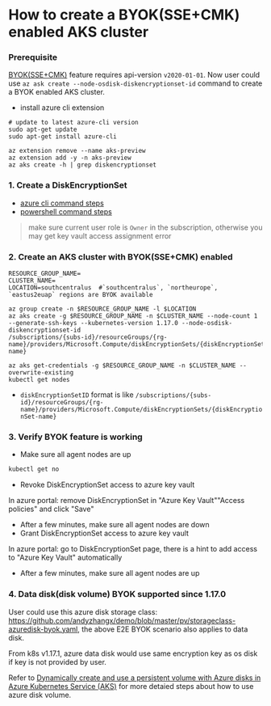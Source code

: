 # How to create a BYOK(SSE+CMK) enabled AKS cluster

### Prerequisite
[BYOK(SSE+CMK)](https://docs.microsoft.com/en-us/azure/virtual-machines/windows/disk-encryption) feature requires api-version `v2020-01-01`.
Now user could use `az ask create --node-osdisk-diskencryptionset-id` command to create a BYOK enabled AKS cluster.

 - install azure cli extension

```
# update to latest azure-cli version
sudo apt-get update
sudo apt-get install azure-cli

az extension remove --name aks-preview
az extension add -y -n aks-preview
az aks create -h | grep diskencryptionset
```
 
### 1. Create a DiskEncryptionSet
 - [azure cli command steps](./create-diskencryptionset.sh)
 - [powershell command steps](https://docs.microsoft.com/en-us/azure/virtual-machines/windows/disk-encryption)
> make sure current user role is `Owner` in the subscription, otherwise you may get key vault access assignment error

### 2. Create an AKS cluster with BYOK(SSE+CMK) enabled
```console
RESOURCE_GROUP_NAME=
CLUSTER_NAME=
LOCATION=southcentralus  #`southcentralus`, `northeurope`, `eastus2euap` regions are BYOK available

az group create -n $RESOURCE_GROUP_NAME -l $LOCATION
az aks create -g $RESOURCE_GROUP_NAME -n $CLUSTER_NAME --node-count 1 --generate-ssh-keys --kubernetes-version 1.17.0 --node-osdisk-diskencryptionset-id 
/subscriptions/{subs-id}/resourceGroups/{rg-name}/providers/Microsoft.Compute/diskEncryptionSets/{diskEncryptionSet-name}

az aks get-credentials -g $RESOURCE_GROUP_NAME -n $CLUSTER_NAME --overwrite-existing
kubectl get nodes
```
 - `diskEncryptionSetID` format is like `/subscriptions/{subs-id}/resourceGroups/{rg-name}/providers/Microsoft.Compute/diskEncryptionSets/{diskEncryptionSet-name}`


### 3. Verify BYOK feature is working
 - Make sure all agent nodes are up
```sh
kubectl get no
```
 - Revoke DiskEncryptionSet access to azure key vault

In azure portal: remove DiskEncryptionSet in "Azure Key Vault"\"Access policies" and click "Save"
 - After a few minutes, make sure all agent nodes are down
 - Grant DiskEncryptionSet access to azure key vault

In azure portal: go to DiskEncryptionSet page, there is a hint to add access to "Azure Key Vault" automatically
 - After a few minutes, make sure all agent nodes are up

### 4. Data disk(disk volume) BYOK supported since 1.17.0
User could use this azure disk storage class: https://github.com/andyzhangx/demo/blob/master/pv/storageclass-azuredisk-byok.yaml, the above E2E BYOK scenario also applies to data disk.

From k8s v1.17.1, azure data disk would use same encryption key as os disk if key is not provided by user.

Refer to [Dynamically create and use a persistent volume with Azure disks in Azure Kubernetes Service (AKS)](https://docs.microsoft.com/en-us/azure/aks/azure-disks-dynamic-pv) for more detaied steps about how to use azure disk volume.
